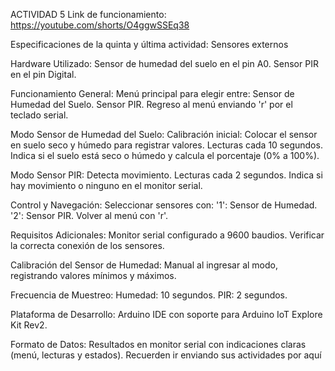 ACTIVIDAD 5
Link de funcionamiento: https://youtube.com/shorts/O4ggwSSEq38 

Especificaciones de la quinta y última actividad: Sensores externos

Hardware Utilizado:
Sensor de humedad del suelo en el pin A0.
Sensor PIR en el pin Digital.

Funcionamiento General:
Menú principal para elegir entre:
Sensor de Humedad del Suelo.
Sensor PIR.
Regreso al menú enviando 'r' por el teclado serial.

Modo Sensor de Humedad del Suelo:
Calibración inicial:
Colocar el sensor en suelo seco y húmedo para registrar valores.
Lecturas cada 10 segundos.
Indica si el suelo está seco o húmedo y calcula el porcentaje (0% a 100%).

Modo Sensor PIR:
Detecta movimiento.
Lecturas cada 2 segundos.
Indica si hay movimiento o ninguno en el monitor serial.

Control y Navegación:
Seleccionar sensores con:
'1': Sensor de Humedad.
'2': Sensor PIR.
Volver al menú con 'r'.

Requisitos Adicionales:
Monitor serial configurado a 9600 baudios.
Verificar la correcta conexión de los sensores.

Calibración del Sensor de Humedad:
Manual al ingresar al modo, registrando valores mínimos y máximos.

Frecuencia de Muestreo:
Humedad: 10 segundos.
PIR: 2 segundos.

Plataforma de Desarrollo:
Arduino IDE con soporte para Arduino IoT Explore Kit Rev2.

Formato de Datos:
Resultados en monitor serial con indicaciones claras (menú, lecturas y estados).
Recuerden ir enviando sus actividades por aquí
